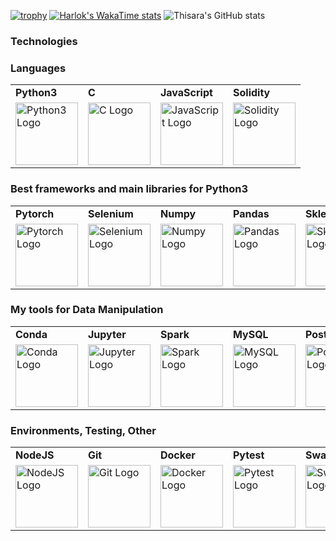 [![trophy](https://github-profile-trophy.vercel.app/?username=ThisaraJayas)](https://github.com/ryo-ma/github-profile-trophy)
[![Harlok's WakaTime stats](https://github-readme-stats.vercel.app/api/wakatime?username=ThisaraJayas)](https://github.com/anuraghazra/github-readme-stats)
![Thisara's GitHub stats](https://github-readme-stats.vercel.app/api?username=ThisaraJayas&show_icons=true&theme=radical)

### Technologies

<h3>Languages</h3>

<table>
  <tr>
    <td><b>Python3</b></td>
    <td><b>C</b></td>
    <td><b>JavaScript</b></td>
    <td><b>Solidity</b></td>
  </tr>
  <tr>
    <td><img src="PYTHON_IMAGE_URL" alt="Python3 Logo" width="100"/></td>
    <td><img src="C_IMAGE_URL" alt="C Logo" width="100"/></td>
    <td><img src="JAVASCRIPT_IMAGE_URL" alt="JavaScript Logo" width="100"/></td>
    <td><img src="SOLIDITY_IMAGE_URL" alt="Solidity Logo" width="100"/></td>
  </tr>
</table>

<h3>Best frameworks and main libraries for Python3</h3>

<table>
  <tr>
    <td><b>Pytorch</b></td>
    <td><b>Selenium</b></td>
    <td><b>Numpy</b></td>
    <td><b>Pandas</b></td>
    <td><b>Sklearn</b></td>
    <td><b>Matplotlib</b></td>
    <td><b>OpenCV</b></td>
  </tr>
  <tr>
    <td><img src="PYTORCH_IMAGE_URL" alt="Pytorch Logo" width="100"/></td>
    <td><img src="SELENIUM_IMAGE_URL" alt="Selenium Logo" width="100"/></td>
    <td><img src="NUMPY_IMAGE_URL" alt="Numpy Logo" width="100"/></td>
    <td><img src="PANDAS_IMAGE_URL" alt="Pandas Logo" width="100"/></td>
    <td><img src="SKLEARN_IMAGE_URL" alt="Sklearn Logo" width="100"/></td>
    <td><img src="MATPLOTLIB_IMAGE_URL" alt="Matplotlib Logo" width="100"/></td>
    <td><img src="OPENCV_IMAGE_URL" alt="OpenCV Logo" width="100"/></td>
  </tr>
</table>

<h3>My tools for Data Manipulation</h3>

<table>
  <tr>
    <td><b>Conda</b></td>
    <td><b>Jupyter</b></td>
    <td><b>Spark</b></td>
    <td><b>MySQL</b></td>
    <td><b>Postgres</b></td>
    <td><b>SQLite</b></td>
  </tr>
  <tr>
    <td><img src="CONDA_IMAGE_URL" alt="Conda Logo" width="100"/></td>
    <td><img src="JUPYTER_IMAGE_URL" alt="Jupyter Logo" width="100"/></td>
    <td><img src="SPARK_IMAGE_URL" alt="Spark Logo" width="100"/></td>
    <td><img src="MYSQL_IMAGE_URL" alt="MySQL Logo" width="100"/></td>
    <td><img src="POSTGRES_IMAGE_URL" alt="Postgres Logo" width="100"/></td>
    <td><img src="SQLITE_IMAGE_URL" alt="SQLite Logo" width="100"/></td>
  </tr>
</table>

<h3>Environments, Testing, Other</h3>

<table>
  <tr>
    <td><b>NodeJS</b></td>
    <td><b>Git</b></td>
    <td><b>Docker</b></td>
    <td><b>Pytest</b></td>
    <td><b>Swagger</b></td>
    <td><b>Postman</b></td>
  </tr>
  <tr>
    <td><img src="NODEJS_IMAGE_URL" alt="NodeJS Logo" width="100"/></td>
    <td><img src="GIT_IMAGE_URL" alt="Git Logo" width="100"/></td>
    <td><img src="DOCKER_IMAGE_URL" alt="Docker Logo" width="100"/></td>
    <td><img src="PYTEST_IMAGE_URL" alt="Pytest Logo" width="100"/></td>
    <td><img src="SWAGGER_IMAGE_URL" alt="Swagger Logo" width="100"/></td>
    <td><img src="POSTMAN_IMAGE_URL" alt="Postman Logo" width="100"/></td>
  </tr>
</table>

